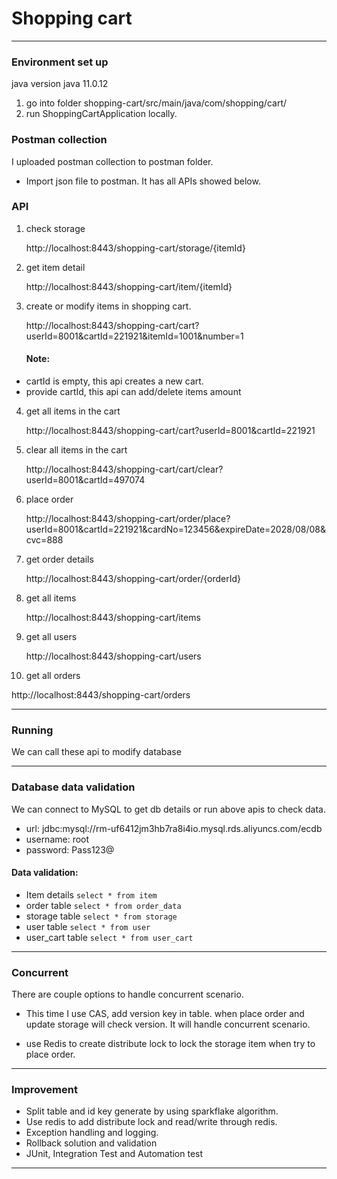 
# Shopping cart

---

### Environment set up

 java version   java 11.0.12

1. go into folder shopping-cart/src/main/java/com/shopping/cart/
2. run ShoppingCartApplication locally.


###  Postman collection

I uploaded postman collection to postman folder.
* Import json file to postman. It has all APIs showed below.

###  API
1. check storage

   http://localhost:8443/shopping-cart/storage/{itemId}
2. get item detail

   http://localhost:8443/shopping-cart/item/{itemId}
3. create or modify items in shopping cart.

   http://localhost:8443/shopping-cart/cart?userId=8001&cartId=221921&itemId=1001&number=1
   #### Note:
* cartId is empty, this api creates a new cart.
* provide cartId, this api can add/delete items amount
4. get all items in the cart

   http://localhost:8443/shopping-cart/cart?userId=8001&cartId=221921
5. clear all items in the cart

   http://localhost:8443/shopping-cart/cart/clear?userId=8001&cartId=497074
6. place order

   http://localhost:8443/shopping-cart/order/place?userId=8001&cartId=221921&cardNo=123456&expireDate=2028/08/08&cvc=888
7. get order details

   http://localhost:8443/shopping-cart/order/{orderId}
8. get all items

   http://localhost:8443/shopping-cart/items
9. get all users

   http://localhost:8443/shopping-cart/users
10. get all orders

   http://localhost:8443/shopping-cart/orders

---

### Running
We can call these api to modify database

---

### Database data validation
We can connect to MySQL to get db details or run above apis to check data.
* url: jdbc:mysql://rm-uf6412jm3hb7ra8i4io.mysql.rds.aliyuncs.com/ecdb
* username: root
* password: Pass123@

#### Data validation:

* Item details  ```select * from item```
* order table  ```select * from order_data```
* storage table  ```select * from storage```
* user table  ```select * from user```
* user_cart table  ```select * from user_cart```

---

### Concurrent
There are couple options to handle concurrent scenario.
* This time I use CAS, add version key in table. when place order and update storage will check version. It will handle concurrent scenario.

* use Redis to create distribute lock to lock the storage item when try to place order.

---

### Improvement
* Split table and id key generate by using sparkflake algorithm.
* Use redis to add distribute lock and read/write through redis.
* Exception handling and logging.
* Rollback solution and validation
* JUnit, Integration Test and Automation test

---

